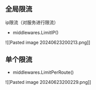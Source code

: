 ## 全局限流
ip限流（对服务进行限流）
- middlewares.LimitIP()

![[Pasted image 20240623200213.png]]
## 单个限流
- middlewares.LimitPerRoute()  

![[Pasted image 20240623200229.png]]